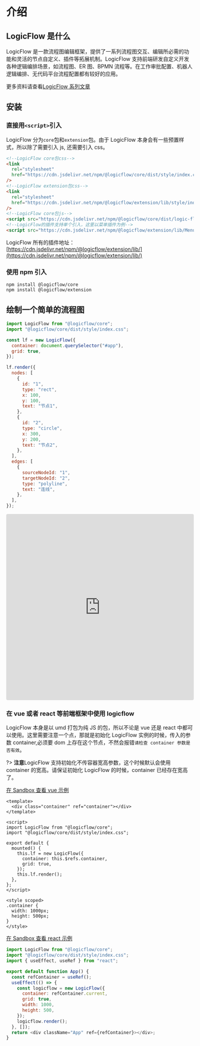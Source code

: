# 介绍

## LogicFlow 是什么

LogicFlow 是一款流程图编辑框架，提供了一系列流程图交互、编辑所必需的功能和灵活的节点自定义、插件等拓展机制。LogicFlow 支持前端研发自定义开发各种逻辑编排场景，如流程图、ER 图、BPMN 流程等。在工作审批配置、机器人逻辑编排、无代码平台流程配置都有较好的应用。

更多资料请查看[LogicFlow 系列文章](zh/article/article01)

## 安装

### 直接用`<script>`引入

LogicFlow 分为`core`包和`extension`包。由于 LogicFlow 本身会有一些预置样式，所以除了需要引入 js, 还需要引入 css。

```html
<!--LogicFlow core包css-->
<link
  rel="stylesheet"
  href="https://cdn.jsdelivr.net/npm/@logicflow/core/dist/style/index.css"
/>
<!--LogicFlow extension包css-->
<link
  rel="stylesheet"
  href="https://cdn.jsdelivr.net/npm/@logicflow/extension/lib/style/index.css"
/>
<!--LogicFlow core包js-->
<script src="https://cdn.jsdelivr.net/npm/@logicflow/core/dist/logic-flow.js"></script>
<!--LogicFlow的插件支持单个引入，这里以菜单插件为例-->
<script src="https://cdn.jsdelivr.net/npm/@logicflow/extension/lib/Menu.js"></script>
```

LogicFlow 所有的插件地址：[https://cdn.jsdelivr.net/npm/@logicflow/extension/lib/](https://cdn.jsdelivr.net/npm/@logicflow/extension/lib/)

### 使用 npm 引入

```shell
npm install @logicflow/core
npm install @logicflow/extension
```

## 绘制一个简单的流程图

```js
import LogicFlow from "@logicflow/core";
import "@logicflow/core/dist/style/index.css";

const lf = new LogicFlow({
  container: document.querySelector("#app"),
  grid: true,
});

lf.render({
  nodes: [
    {
      id: "1",
      type: "rect",
      x: 100,
      y: 100,
      text: "节点1",
    },
    {
      id: "2",
      type: "circle",
      x: 300,
      y: 200,
      text: "节点2",
    },
  ],
  edges: [
    {
      sourceNodeId: "1",
      targetNodeId: "2",
      type: "polyline",
      text: "连线",
    },
  ],
});
```

<iframe src="https://codesandbox.io/embed/logicflow-base1-forked-zy3o85?fontsize=14&hidenavigation=1&theme=dark"
     style="width:100%; height:500px; border:0; border-radius: 4px; overflow:hidden;"
     title="LogicFlow-base1 (forked)"
     allow="accelerometer; ambient-light-sensor; camera; encrypted-media; geolocation; gyroscope; hid; microphone; midi; payment; usb; vr; xr-spatial-tracking"
     sandbox="allow-forms allow-modals allow-popups allow-presentation allow-same-origin allow-scripts"
   ></iframe>
   
### 在 vue 或者 react 等前端框架中使用 logicflow

LogicFlow 本身是以 umd 打包为纯 JS 的包，所以不论是 vue 还是 react 中都可以使用。这里需要注意一个点，那就是初始化 LogicFlow 实例的时候，传入的参数 container,必须要 dom 上存在这个节点，不然会报错`请检查 container 参数是否有效`。

?> **注意**LogicFlow 支持初始化不传容器宽高参数，这个时候默认会使用 container 的宽高。请保证初始化 LogicFlow 的时候，container 已经存在宽高了。

[在 Sandbox 查看 vue 示例](https://codesandbox.io/s/github/towersxu/logicflow-vue-base/tree/main/?fontsize=14&hidenavigation=1&theme=dark)

```vue
<template>
  <div class="container" ref="container"></div>
</template>

<script>
import LogicFlow from "@logicflow/core";
import "@logicflow/core/dist/style/index.css";

export default {
  mounted() {
    this.lf = new LogicFlow({
      container: this.$refs.container,
      grid: true,
    });
    this.lf.render();
  },
};
</script>

<style scoped>
.container {
  width: 1000px;
  height: 500px;
}
</style>
```

[在 Sandbox 查看 react 示例](https://codesandbox.io/s/github/towersxu/logicflow-react-base/tree/main/?fontsize=14&hidenavigation=1&theme=dark)

```js
import LogicFlow from "@logicflow/core";
import "@logicflow/core/dist/style/index.css";
import { useEffect, useRef } from "react";

export default function App() {
  const refContainer = useRef();
  useEffect(() => {
    const logicflow = new LogicFlow({
      container: refContainer.current,
      grid: true,
      width: 1000,
      height: 500,
    });
    logicflow.render();
  }, []);
  return <div className="App" ref={refContainer}></div>;
}
```
